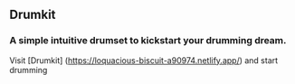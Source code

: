 ## Drumkit

### A simple intuitive drumset to kickstart your drumming dream.

Visit [Drumkit] (https://loquacious-biscuit-a90974.netlify.app/) and start drumming